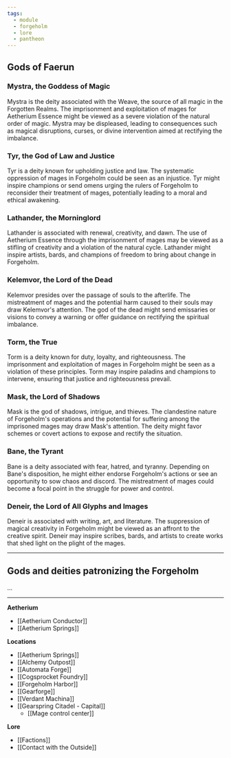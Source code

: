 ```yaml
---
tags:
  - module
  - forgeholm
  - lore
  - pantheon
---
```

## Gods of Faerun
### Mystra, the Goddess of Magic
Mystra is the deity associated with the Weave, the source of all magic in the Forgotten Realms. The imprisonment and exploitation of mages for Aetherium Essence might be viewed as a severe violation of the natural order of magic. Mystra may be displeased, leading to consequences such as magical disruptions, curses, or divine intervention aimed at rectifying the imbalance.

### Tyr, the God of Law and Justice
Tyr is a deity known for upholding justice and law. The systematic oppression of mages in Forgeholm could be seen as an injustice. Tyr might inspire champions or send omens urging the rulers of Forgeholm to reconsider their treatment of mages, potentially leading to a moral and ethical awakening.

### Lathander, the Morninglord
Lathander is associated with renewal, creativity, and dawn. The use of Aetherium Essence through the imprisonment of mages may be viewed as a stifling of creativity and a violation of the natural cycle. Lathander might inspire artists, bards, and champions of freedom to bring about change in Forgeholm.

### Kelemvor, the Lord of the Dead
Kelemvor presides over the passage of souls to the afterlife. The mistreatment of mages and the potential harm caused to their souls may draw Kelemvor's attention. The god of the dead might send emissaries or visions to convey a warning or offer guidance on rectifying the spiritual imbalance.

### Torm, the True
Torm is a deity known for duty, loyalty, and righteousness. The imprisonment and exploitation of mages in Forgeholm might be seen as a violation of these principles. Torm may inspire paladins and champions to intervene, ensuring that justice and righteousness prevail.

### Mask, the Lord of Shadows
Mask is the god of shadows, intrigue, and thieves. The clandestine nature of Forgeholm's operations and the potential for suffering among the imprisoned mages may draw Mask's attention. The deity might favor schemes or covert actions to expose and rectify the situation.

### Bane, the Tyrant
Bane is a deity associated with fear, hatred, and tyranny. Depending on Bane's disposition, he might either endorse Forgeholm's actions or see an opportunity to sow chaos and discord. The mistreatment of mages could become a focal point in the struggle for power and control.

### Deneir, the Lord of All Glyphs and Images
Deneir is associated with writing, art, and literature. The suppression of magical creativity in Forgeholm might be viewed as an affront to the creative spirit. Deneir may inspire scribes, bards, and artists to create works that shed light on the plight of the mages.

---
## Gods and deities patronizing the Forgeholm
...

---
**Aetherium**
- [[Aetherium Conductor]]
- [[Aetherium Springs]]

**Locations**
 - [[Aetherium Springs]]
 - [[Alchemy Outpost]]
 - [[Automata Forge]]
 - [[Cogsprocket Foundry]]
 - [[Forgeholm Harbor]]
 - [[Gearforge]]
 - [[Verdant Machina]]
 - [[Gearspring Citadel - Capital]]
	 - [[Mage control center]]

**Lore**
- [[Factions]]
- [[Contact with the Outside]]